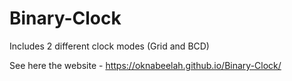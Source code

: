 # Binary-Clock
Includes 2 different clock modes (Grid and BCD)

See here the website - https://oknabeelah.github.io/Binary-Clock/ 
